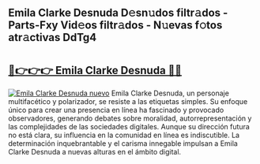 ## Emila Clarke Desnuda D𝚎sn𝚞dos filtr𝚊dos - Parts-Fxy Vid𝚎os filtr𝚊dos - N𝚞evas f𝚘tos atr𝚊ctivas DdTg4

# <h2><a href="http://mb0o1sp.tromn.icu/?c=Emila+Clarke+Desnuda">🔗👉👉👉 Emila Clarke Desnuda 🔗🔗</a></h2>

[![Emila Clarke Desnuda nuevo](https://i.imgur.com/pEAQMta.gif)](http://mb0o1sp.tromn.icu/?c=Emila+Clarke+Desnuda)
Emila Clarke Desnuda, un personaje multifacético y polarizador, se resiste a las etiquetas simples. Su enfoque único para crear una presencia en línea ha fascinado y provocado observadores, generando debates sobre moralidad, autorrepresentación y las complejidades de las sociedades digitales. Aunque su dirección futura no está clara, su influencia en la comunidad en línea es indiscutible. La determinación inquebrantable y el carisma innegable impulsan a Emila Clarke Desnuda a nuevas alturas en el ámbito digital.

